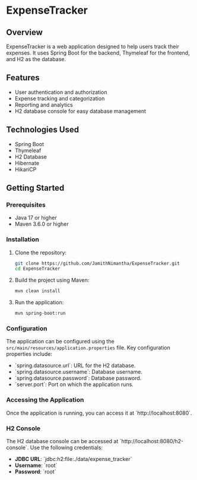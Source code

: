 # ExpenseTracker

## Overview
ExpenseTracker is a web application designed to help users track their expenses. It uses Spring Boot for the backend, Thymeleaf for the frontend, and H2 as the database.

## Features
- User authentication and authorization
- Expense tracking and categorization
- Reporting and analytics
- H2 database console for easy database management

## Technologies Used
- Spring Boot
- Thymeleaf
- H2 Database
- Hibernate
- HikariCP

## Getting Started

### Prerequisites
- Java 17 or higher
- Maven 3.6.0 or higher

### Installation
1. Clone the repository:
   ```sh
   git clone https://github.com/JamithNimantha/ExpenseTracker.git
   cd ExpenseTracker
   ```

2. Build the project using Maven:
   ```sh
   mvn clean install
   ```

3. Run the application:
   ```sh
   mvn spring-boot:run
   ```

### Configuration
The application can be configured using the `src/main/resources/application.properties` file. Key configuration properties include:

- \`spring.datasource.url\`: URL for the H2 database.
- \`spring.datasource.username\`: Database username.
- \`spring.datasource.password\`: Database password.
- \`server.port\`: Port on which the application runs.

### Accessing the Application
Once the application is running, you can access it at \`http://localhost:8080\`.

### H2 Console
The H2 database console can be accessed at \`http://localhost:8080/h2-console\`. Use the following credentials:
- **JDBC URL**: \`jdbc:h2:file:./data/expense_tracker\`
- **Username**: \`root\`
- **Password**: \`root\`
